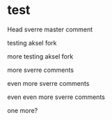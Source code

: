# test

Head
sverre master comment

testing aksel fork

more testing aksel fork

more sverre comments

even more sverre comments

even even more sverre comments

one more?
